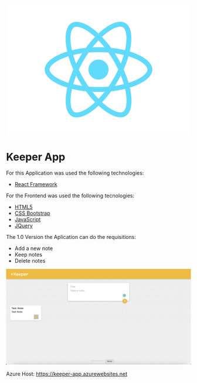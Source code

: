 ![GitHub Logo](logo.svg)
# Keeper App

For this Application was used the following technologies:

* [React Framework](https://reactjs.org)

For the Frontend was used the following tecnologies:
* [HTML5](https://www.w3schools.com/html/)
* [CSS Bootstrap](https://getbootstrap.com/docs/5.0/getting-started/introduction/)
* [JavaScript](https://devdocs.io/javascript/)
* [JQuery](https://api.jquery.com/)

The 1.0 Version the Aplication can do the requisitions:
- Add a new note
- Keep notes 
- Delete notes


![GitHub](keeper.png)


Azure Host:
https://keeper-app.azurewebsites.net







